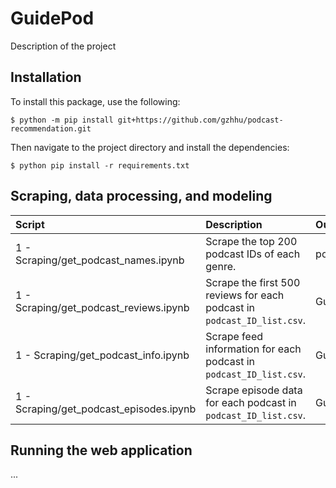 # GuidePod

Description of the project

## Installation

To install this package, use the following:

`$ python -m pip install git+https://github.com/gzhhu/podcast-recommendation.git`

Then navigate to the project directory and install the dependencies: 

`$ python pip install -r requirements.txt `

## Scraping, data processing, and modeling

Script | Description | Output
:----- | :---- | :------
1 - Scraping/get_podcast_names.ipynb   | Scrape the top 200 podcast IDs of each genre. | podcast_ID_list.csv
1 - Scraping/get_podcast_reviews.ipynb   | Scrape the first 500 reviews for each podcast in `podcast_ID_list.csv`. | GuidePod.sqlite
1 - Scraping/get_podcast_info.ipynb   | Scrape feed information for each podcast in `podcast_ID_list.csv`. | GuidePod.sqlite
1 - Scraping/get_podcast_episodes.ipynb   | Scrape episode data for each podcast in `podcast_ID_list.csv`. | GuidePod.sqlite

## Running the web application

...
